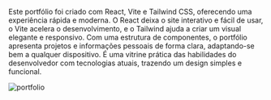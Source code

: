 Este portfólio foi criado com React, Vite e Tailwind CSS, oferecendo uma experiência rápida e moderna. O React deixa o site interativo e fácil de usar, o Vite acelera o desenvolvimento, e o Tailwind ajuda a criar um visual elegante e responsivo.
Com uma estrutura de componentes, o portfólio apresenta projetos e informações pessoais de forma clara, adaptando-se bem a qualquer dispositivo. É uma vitrine prática das habilidades do desenvolvedor com tecnologias atuais, trazendo um design simples e funcional.

![portfolio](https://github.com/user-attachments/assets/f44f5bf8-a907-4efe-af28-94c24bf1a0d4)
